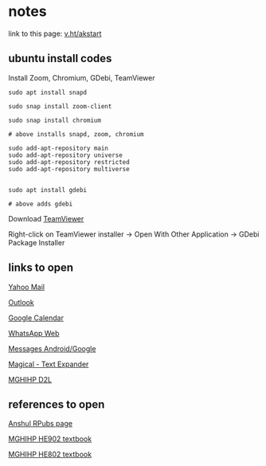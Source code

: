 # notes

link to this page: [v.ht/akstart](https://v.ht/akstart)

## ubuntu install codes

Install Zoom, Chromium, GDebi, TeamViewer

```
sudo apt install snapd

sudo snap install zoom-client

sudo snap install chromium

# above installs snapd, zoom, chromium
```


```
sudo add-apt-repository main
sudo add-apt-repository universe
sudo add-apt-repository restricted
sudo add-apt-repository multiverse  


sudo apt install gdebi

# above adds gdebi
```

Download <a href="https://www.teamviewer.com/en-us/download/linux/" target="_blank">TeamViewer</a>

Right-click on TeamViewer installer -> Open With Other Application -> GDebi Package Installer

## links to open

<a href="https://mail.yahoo.com" target="_blank">Yahoo Mail</a>

<a href="http://outlook.office.com" target="_blank">Outlook</a>

<a href="http://calendar.google.com" target="_blank">Google Calendar</a>

<a href="http://web.whatsapp.com" target="_blank">WhatsApp Web</a>

<a href="http://messages.google.com/web" target="_blank">Messages Android/Google</a>

[Magical - Text Expander](https://chrome.google.com/webstore/detail/magical-text-expansion/iibninhmiggehlcdolcilmhacighjamp)

[MGHIHP D2L](https://mghinstitute.desire2learn.com/d2l/login)

## references to open

[Anshul RPubs page](https://rpubs.com/anshulkumar)

[MGHIHP HE902 textbook](https://bookdown.org/anshul302/HE902-MGHIHP-Spring2020/)

[MGHIHP HE802 textbook](https://bookdown.org/anshul302/HE802-MGHIHP-Spring2020/)




